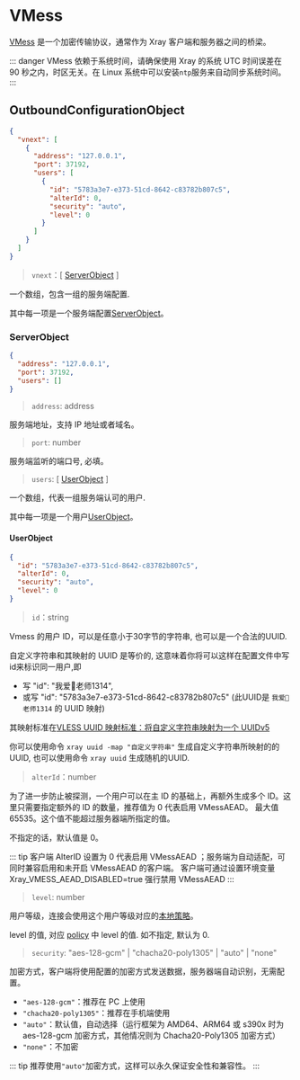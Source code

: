 # VMess

[VMess](../../development/protocols/vmess.md) 是一个加密传输协议，通常作为 Xray 客户端和服务器之间的桥梁。

::: danger
VMess 依赖于系统时间，请确保使用 Xray 的系统 UTC 时间误差在 90 秒之内，时区无关。在 Linux 系统中可以安装`ntp`服务来自动同步系统时间。
:::

## OutboundConfigurationObject

```json
{
  "vnext": [
    {
      "address": "127.0.0.1",
      "port": 37192,
      "users": [
        {
          "id": "5783a3e7-e373-51cd-8642-c83782b807c5",
          "alterId": 0,
          "security": "auto",
          "level": 0
        }
      ]
    }
  ]
}
```

> `vnext`：\[ [ServerObject](#serverobject) \]

一个数组，包含一组的服务端配置. 

其中每一项是一个服务端配置[ServerObject](#serverobject)。

### ServerObject

```json
{
  "address": "127.0.0.1",
  "port": 37192,
  "users": []
}
```

> `address`: address

服务端地址，支持 IP 地址或者域名。

> `port`: number

服务端监听的端口号, 必填。

> `users`: \[ [UserObject](#userobject) \]

一个数组，代表一组服务端认可的用户.

其中每一项是一个用户[UserObject](#userobject)。



#### UserObject

```json
{
  "id": "5783a3e7-e373-51cd-8642-c83782b807c5",
  "alterId": 0,
  "security": "auto",
  "level": 0
}
```

> `id`：string

Vmess 的用户 ID，可以是任意小于30字节的字符串, 也可以是一个合法的UUID. 

自定义字符串和其映射的 UUID 是等价的, 这意味着你将可以这样在配置文件中写id来标识同一用户,即
  - 写    "id": "我爱🍉老师1314",
  - 或写    "id": "5783a3e7-e373-51cd-8642-c83782b807c5" (此UUID是 `我爱🍉老师1314` 的 UUID 映射)  
 
其映射标准在[VLESS UUID 映射标准：将自定义字符串映射为一个 UUIDv5](https://github.com/XTLS/Xray-core/issues/158)

你可以使用命令 `xray uuid -map "自定义字符串"` 生成自定义字符串所映射的的 UUID, 也可以使用命令 `xray uuid` 生成随机的UUID. 

> `alterId`：number

为了进一步防止被探测，一个用户可以在主 ID 的基础上，再额外生成多个 ID。这里只需要指定额外的 ID 的数量，推荐值为 0 代表启用 VMessAEAD。
最大值 65535。这个值不能超过服务器端所指定的值。

不指定的话，默认值是 0。

::: tip
客户端 AlterID 设置为 0 代表启用 VMessAEAD ；服务端为自动适配，可同时兼容启用和未开启 VMessAEAD 的客户端。
客户端可通过设置环境变量 Xray_VMESS_AEAD_DISABLED=true 强行禁用 VMessAEAD
:::

> `level`: number

用户等级，连接会使用这个用户等级对应的[本地策略](../policy.md#levelpolicyobject)。

level 的值, 对应 [policy](../policy.md#policyobject) 中 level 的值. 如不指定, 默认为 0.

> `security`: "aes-128-gcm" | "chacha20-poly1305" | "auto" | "none"

加密方式，客户端将使用配置的加密方式发送数据，服务器端自动识别，无需配置。

- `"aes-128-gcm"`：推荐在 PC 上使用
- `"chacha20-poly1305"`：推荐在手机端使用
- `"auto"`：默认值，自动选择（运行框架为 AMD64、ARM64 或 s390x 时为 aes-128-gcm 加密方式，其他情况则为 Chacha20-Poly1305 加密方式）
- `"none"`：不加密

::: tip
推荐使用`"auto"`加密方式，这样可以永久保证安全性和兼容性。
:::
